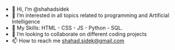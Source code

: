 - 👋 Hi, I’m @shahadsidek
- 👀 I’m interested in all topics related to programming and Artificial Intelligence
- 🌱 My Skills: HTML - CSS - JS - Python - SQL. 
- 💞️ I’m looking to collaborate on different coding projects
- 📫 How to reach me shahad.sidek@gmail.com

<!---
shahadsidek/shahadsidek is a ✨ special ✨ repository because its `README.md` (this file) appears on your GitHub profile.
You can click the Preview link to take a look at your changes.
--->
